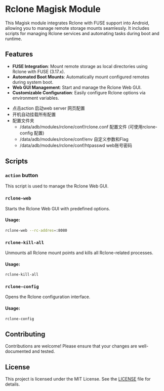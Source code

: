 # Rclone Magisk Module

This Magisk module integrates Rclone with FUSE support into Android, allowing you to manage remote storage mounts seamlessly. It includes scripts for managing Rclone services and automating tasks during boot and runtime.

## Features

- **FUSE Integration**: Mount remote storage as local directories using Rclone with FUSE (3.17.x).
- **Automated Boot Mounts**: Automatically mount configured remotes during system boot.
- **Web GUI Management**: Start and manage the Rclone Web GUI.
- **Customizable Configuration**: Easily configure Rclone options via environment variables.

* 点击action 启动web server 网页配置
* 开机自动挂载所有配置
* 配置文件夹
    * /data/adb/modules/rclone/conf/rclone.conf 配置文件 (可使用rclone-config 配置)
    * /data/adb/modules/rclone/conf/env 自定义参数和Flag
    * /data/adb/modules/rclone/conf/htpasswd web账号密码

## Scripts

### `action` button

This script is used to manage the Rclone Web GUI.


### `rclone-web`

Starts the Rclone Web GUI with predefined options.

#### Usage:
```bash
rclone-web --rc-addres=:8080
```

### `rclone-kill-all`

Unmounts all Rclone mount points and kills all Rclone-related processes.

#### Usage:
```bash
rclone-kill-all
```

### `rclone-config`

Opens the Rclone configuration interface.

#### Usage:
```bash
rclone-config
```

## Contributing

Contributions are welcome! Please ensure that your changes are well-documented and tested.

## License

This project is licensed under the MIT License. See the [LICENSE](LICENSE) file for details.